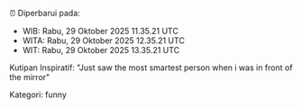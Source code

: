 ⏰ Diperbarui pada:
- WIB: Rabu, 29 Oktober 2025 11.35.21 UTC
- WITA: Rabu, 29 Oktober 2025 12.35.21 UTC
- WIT: Rabu, 29 Oktober 2025 13.35.21 UTC

Kutipan Inspiratif:
"Just saw the most smartest person when i was in front of the mirror"


Kategori: funny

